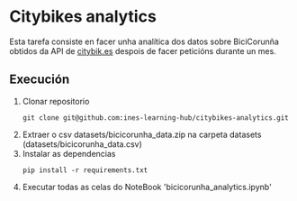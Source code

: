 # **Citybikes analytics**
Esta tarefa consiste en facer unha analítica dos datos sobre BiciCorunña obtidos da API de [citybik.es](https://citybik.es/) despois de facer peticións durante un mes.

## Execución
1. Clonar repositorio
    ```
    git clone git@github.com:ines-learning-hub/citybikes-analytics.git
    ```
2. Extraer o csv datasets/bicicorunha_data.zip na carpeta datasets (datasets/bicicorunha_data.csv)
3. Instalar as dependencias
    ```
    pip install -r requirements.txt
    ```
3. Executar todas as celas do NoteBook 'bicicorunha_analytics.ipynb'

